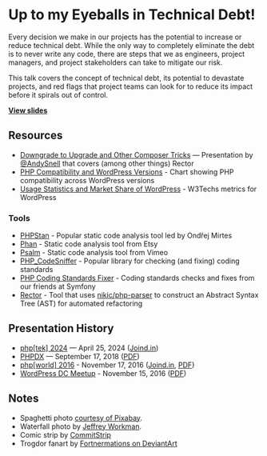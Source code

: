 # Up to my Eyeballs in Technical Debt!

Every decision we make in our projects has the potential to increase or reduce technical debt. While the only way to completely eliminate the debt is to never write any code, there are steps that we as engineers, project managers, and project stakeholders can take to mitigate our risk.

This talk covers the concept of technical debt, its potential to devastate projects, and red flags that project teams can look for to reduce its impact before it spirals out of control.

**[View slides](https://stevegrunwell.github.io/technical-debt)**

## Resources

* [Downgrade to Upgrade and Other Composer Tricks](https://github.com/andysnell/downgrade-to-upgrade) — Presentation by [@AndySnell](https://github.com/andysnell) that covers (among other things) Rector
* [PHP Compatibility and WordPress Versions](https://make.wordpress.org/core/handbook/references/php-compatibility-and-wordpress-versions/) - Chart showing PHP compatibility across WordPress versions
* [Usage Statistics and Market Share of WordPress](https://w3techs.com/technologies/details/cm-wordpress) - W3Techs metrics for WordPress

### Tools

* [PHPStan](https://phpstan.org) - Popular static code analysis tool led by Ondřej Mirtes
* [Phan](https://github.com/phan/phan) - Static code analysis tool from Etsy
* [Psalm](https://psalm.dev/) - Static code analysis tool from Vimeo
* [PHP_CodeSniffer](https://github.com/PHPCSStandards/PHP_CodeSniffer) - Popular library for checking (and fixing) coding standards
* [PHP Coding Standards Fixer](https://cs.symfony.com/) - Coding standards checks and fixes from our friends at Symfony
* [Rector](https://github.com/rectorphp/rector) - Tool that uses [nikic/php-parser](https://github.com/nikic/PHP-Parser) to construct an Abstract Syntax Tree (AST) for automated refactoring

## Presentation History

* [php[tek] 2024](https://tek.phparch.com/) — April 25, 2024 ([Joind.in](https://joind.in/event/phptek-2024/up-to-my-eyeballs-in-technical-debt))
* [PHPDX](https://www.meetup.com/PDX-PHP/events/bfwlbqyxmbxb/) — September 17, 2018 ([PDF](https://github.com/stevegrunwell/technical-debt/releases/download/phpdx/slides.pdf))
* [php[world] 2016](https://world2016.phparch.com/) - November 17, 2016 ([Joind.in](https://joind.in/talk/49e0b), [PDF](https://github.com/stevegrunwell/technical-debt/releases/download/php-world/slides.pdf))
* [WordPress DC Meetup](https://www.meetup.com/wordpressdc/events/235165630/) - November 15, 2016 ([PDF](https://github.com/stevegrunwell/technical-debt/releases/download/wordpress-dc/slides.pdf))

## Notes

* Spaghetti photo [courtesy of Pixabay](https://pixabay.com/p-316525/).
* Waterfall photo by [Jeffrey Workman](https://unsplash.com/photos/YvkH8R1zoQM).
* Comic strip by [CommitStrip](http://www.commitstrip.com/en/2015/04/07/just-an-exception-they-said/)
* Trogdor fanart by [Fortnermations on DeviantArt](https://www.deviantart.com/fortnermations/art/Trogdor-the-Burninator-834046898)
